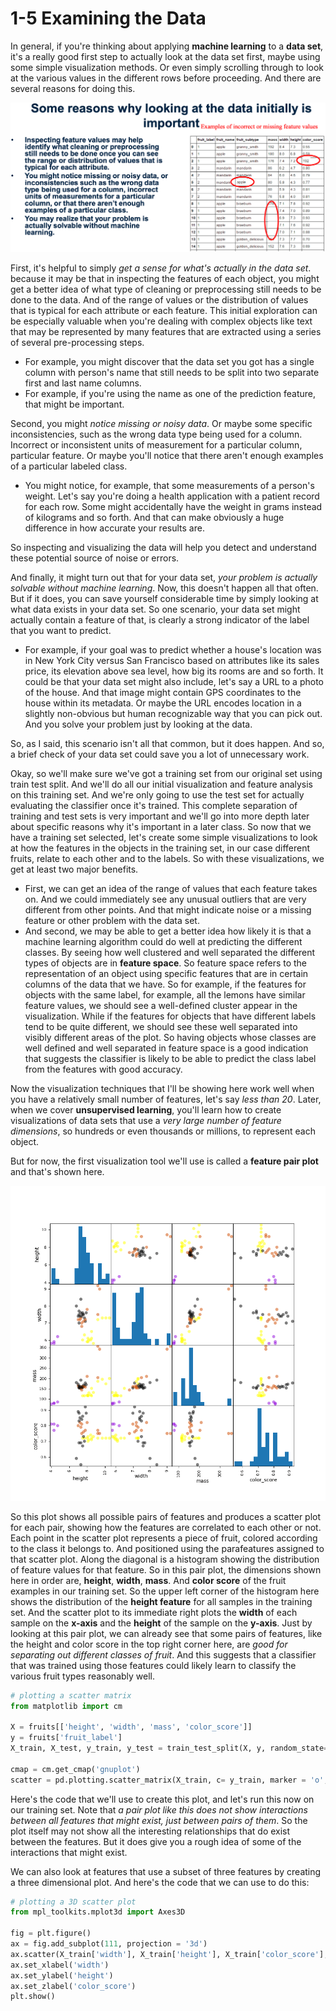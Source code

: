 # 1-5 Examining the Data

In general, if you're thinking about applying **machine learning** to a **data set**, it's a really good first step to actually look at the data set first, maybe using some simple visualization methods. Or even simply scrolling through to look at the various values in the different rows before proceeding. And there are several reasons for doing this.

<img src='https://github.com/siyinghan/Notes/raw/master/Applied%20Data%20Science%20with%20Python%20(Coursera%20Specialization)/03%20Applied%20Machine%20Learning%20in%20Python/Image/040.png' alt='040'/>

First, it's helpful to simply *get a sense for what's actually in the data set*. because it may be that in inspecting the features of each object, you might get a better idea of what type of cleaning or preprocessing still needs to be done to the data. And of the range of values or the distribution of values that is typical for each attribute or each feature. This initial exploration can be especially valuable when you're dealing with complex objects like text that may be represented by many features that are extracted using a series of several pre-processing steps.

- For example, you might discover that the data set you got has a single column with person's name that still needs to be split into two separate first and last name columns.
- For example, if you're using the name as one of the prediction feature, that might be important.

Second, you might *notice missing or noisy data*. Or maybe some specific inconsistencies, such as the wrong data type being used for a column. Incorrect or inconsistent units of measurement for a particular column, particular feature. Or maybe you'll notice that there aren't enough examples of a particular labeled class.

- You might notice, for example, that some measurements of a person's weight. Let's say you're doing a health application with a patient record for each row. Some might accidentally have the weight in grams instead of kilograms and so forth. And that can make obviously a huge difference in how accurate your results are.

So inspecting and visualizing the data will help you detect and understand these potential source of noise or errors.

And finally, it might turn out that for your data set, *your problem is actually solvable without machine learning*. Now, this doesn't happen all that often. But if it does, you can save yourself considerable time by simply looking at what data exists in your data set. So one scenario, your data set might actually contain a feature of that, is clearly a strong indicator of the label that you want to predict.

- For example, if your goal was to predict whether a house's location was in New York City versus San     Francisco based on attributes like its sales price, its elevation above sea level, how big its rooms are and so forth. It could be that your data set might also include, let's say a URL to a photo of the house. And that image might contain GPS coordinates to the house within its metadata. Or maybe the URL encodes location in a slightly non-obvious but human recognizable way that you can pick out. And you solve your problem just by looking at the data.

So, as I said, this scenario isn't all that common, but it does happen. And so, a brief check of your data set could save you a lot of unnecessary work.

Okay, so we'll make sure we've got a training set from our original set using train test split. And we'll do all our initial visualization and feature analysis on this training set. And we're only going to use the test set for actually evaluating the classifier once it's trained. This complete separation of training and test sets is very important and we'll go into more depth later about specific reasons why it's important in a later class. So now that we have a training set selected, let's create some simple visualizations to look at how the features in the objects in the training set, in our case different fruits, relate to each other and to the labels. So with these visualizations, we get at least two major benefits.

- First, we can get an idea of the range of values that each feature takes on. And we could immediately see any unusual outliers that are very different from other points. And that might indicate noise or a missing feature or other problem with the data set.
- And second, we may be able to get a better idea how likely it is that a machine learning algorithm could do well at predicting the different classes. By seeing how well clustered and well separated the different types of objects are in **feature space**. So feature space refers to the representation of an object using specific features that are in certain columns of the data that we have. So for example, if the features for objects with the same label, for example, all the lemons have similar feature values, we should see a well-defined cluster appear in the visualization. While if the features for objects that have different     labels tend to be quite different, we should see these well separated into visibly different areas of the plot. So having objects whose classes are well defined and well separated in feature space is a good indication that suggests the classifier is likely to be able to predict the class label from the features with good accuracy.

Now the visualization techniques that I'll be showing here work well when you have a relatively small number of features, let's say *less than 20*. Later, when we cover **unsupervised learning**, you'll learn how to create visualizations of data sets that use a *very large number of feature dimensions*, so hundreds or even thousands or millions, to represent each object.

But for now, the first visualization tool we'll use is called a **feature pair plot** and that's shown here.

<img src='https://github.com/siyinghan/Notes/raw/master/Applied%20Data%20Science%20with%20Python%20(Coursera%20Specialization)/03%20Applied%20Machine%20Learning%20in%20Python/Image/041.png' alt='041'/>

So this plot shows all possible pairs of features and produces a scatter plot for each pair, showing how the features are correlated to each other or not. Each point in the scatter plot represents a piece of fruit, colored according to the class it belongs to. And positioned using the parafeatures assigned to that scatter plot. Along the diagonal is a histogram showing the distribution of feature values for that feature. So in this pair plot, the dimensions shown here in order are, **height**, **width**, **mass**. And **color score** of the fruit examples in our training set. So the upper left corner of the histogram here shows the distribution of the **height feature** for all samples in the training set. And the scatter plot to its immediate right plots the **width** of each sample on the **x-axis** and the **height** of the sample on the **y-axis**. Just by looking at this pair plot, we can already see that some pairs of features, like the height and color score in the top right corner here, are *good for separating out different classes of fruit*. And this suggests that a classifier that was trained using those features could likely learn to classify the various fruit types reasonably well.

```python
# plotting a scatter matrix
from matplotlib import cm

X = fruits[['height', 'width', 'mass', 'color_score']]
y = fruits['fruit_label']
X_train, X_test, y_train, y_test = train_test_split(X, y, random_state=0)

cmap = cm.get_cmap('gnuplot')
scatter = pd.plotting.scatter_matrix(X_train, c= y_train, marker = 'o', s=40, hist_kwds={'bins':15}, figsize=(9,9), cmap=cmap)
```

Here's the code that we'll use to create this plot, and let's run this now on our training set. Note that *a pair plot like this does not show interactions between all features that might exist, just between pairs of them*. So the plot itself may not show all the interesting relationships that do exist between the features. But it does give you a rough idea of some of the interactions that might exist.

We can also look at features that use a subset of three features by creating a three dimensional plot. And here's the code that we can use to do this:

```python
# plotting a 3D scatter plot
from mpl_toolkits.mplot3d import Axes3D

fig = plt.figure()
ax = fig.add_subplot(111, projection = '3d')
ax.scatter(X_train['width'], X_train['height'], X_train['color_score'], c = y_train, marker = 'o', s=100)
ax.set_xlabel('width')
ax.set_ylabel('height')
ax.set_zlabel('color_score')
plt.show()
```


